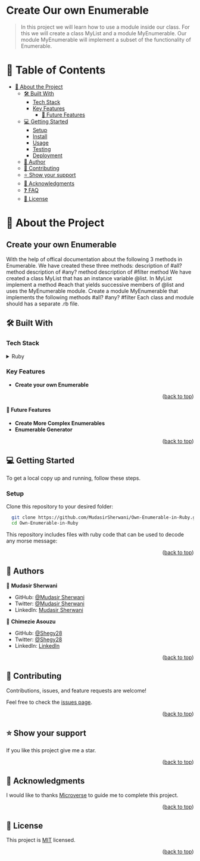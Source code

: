 <a name="readme-top"></a>

<div align="left">
  <h1>Create Our own Enumerable</h1>

>In this project we will learn how to use a module inside our class. For this we will create a class MyList and a module MyEnumerable. Our module MyEnumerable will implement a subset of the functionality of Enumerable.

<div>
<!-- TABLE OF CONTENTS -->

# 📗 Table of Contents


- [📖 About the Project ](#-about-project-)
  - [🛠 Built With ](#-built-with-)
    - [Tech Stack ](#tech-stack-)
    - [Key Features ](#key-features-)
      - [🔭 Future Features ](#-future-features-)
  - [💻 Getting Started ](#-getting-started-)
    - [Setup](#setup)
    - [Install](#install)
    - [Usage](#usage)
    - [Testing](#testing)
    - [Deployment](#deployment)
  - [👥 Author](#-author)
  - [🤝 Contributing ](#-contributing-)
  - [⭐️ Show your support ](#️-show-your-support-)
  - [🙏 Acknowledgments ](#-acknowledgments-)
  - [❓ FAQ ](#-faq-)
  - [📝 License ](#-license-)

<!-- PROJECT DESCRIPTION -->
# 📖 About the Project <a name="about-project"></a>
## Create your own Enumerable

With the help of offical documentation about the following 3 methods in Enumerable. We have created these three methods:
description of #all? method
description of #any? method
description of #filter method
We have created a class MyList that has an instance variable @list.
In MyList implement a method #each that yields successive members of @list and uses the MyEnumerable module.
Create a module MyEnumerable that implements the following methods
#all?
#any?
#filter
Each class and module should has a separate .rb file.
 
## 🛠 Built With <a name="built-with"></a>

### Tech Stack <a name="tech-stack"></a>
   
<details>
<summary>Ruby</summary>
 
</details>

<!-- Features -->

### Key Features <a name="key-features"></a>

- **Create your own Enumerable**


<p align="right">(<a href="#readme-top">back to top</a>)</p>

#### 🔭 Future Features <a name="future-features"></a>

- **Create More Complex Enumerables**
- **Enumerable Generator**

<p align="right">(<a href="#readme-top">back to top</a>)</p>


<!-- GETTING STARTED -->

## 💻 Getting Started <a name="getting-started"></a>

To get a local copy up and running, follow these steps.

### Setup

Clone this repository to your desired folder:

```sh
  git clone https://github.com/MudasirSherwani/Own-Enumerable-in-Ruby.git
  cd Own-Enumerable-in-Ruby
```
This repository includes files with ruby code that can be used to decode any morse message:
 
<p align="right">(<a href="#readme-top">back to top</a>)</p>

<!-- AUTHORS -->
<a name="authors"></a>
## 👥 Authors

👤 **Mudasir Sherwani**

- GitHub: [@Mudasir Sherwani](https://github.com/MudasirSherwani)
- Twitter: [@Mudasir Sherwani](https://twitter.com/mudasirsherwani)
- LinkedIn: [Mudasir Sherwani](https://linkedin.com/in/mudasir-sherwani)

👤 **Chimezie Asouzu**

- GitHub: [@Shegy28](https://github.com/shegy28)
- Twitter: [@Shegy28](https://twitter.com/twitterhandle)
- LinkedIn: [LinkedIn](https://www.linkedin.com/in/chimezie-asouzu-67704224a/)


<p align="right">(<a href="#readme-top">back to top</a>)</p>


<!-- CONTRIBUTING -->

## 🤝 Contributing <a name="contributing"></a>

Contributions, issues, and feature requests are welcome!

Feel free to check the [issues page](https://github.com/MudasirSherwani/Own-Enumerable-in-Ruby/issues).

<p align="right">(<a href="#readme-top">back to top</a>)</p>

<!-- SUPPORT -->

## ⭐️ Show your support <a name="support"></a>

If you like this project give me a star.

<p align="right">(<a href="#readme-top">back to top</a>)</p>

 ## 🙏 Acknowledgments <a name="acknowledgements"></a>

I would like to thanks [Microverse](https://www.microverse.org/) to guide me to complete this project.


<p align="right">(<a href="#readme-top">back to top</a>)</p>

<!-- LICENSE -->

## 📝 License <a name="license"></a>

This project is [MIT](./LICENSE.md) licensed.

<p align="right">(<a href="#readme-top">back to top</a>)</p>
